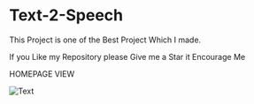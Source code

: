 # Text-2-Speech
This Project is one of the Best Project Which I made.

If you Like my Repository please Give me a Star it Encourage Me









HOMEPAGE VIEW



![Text](https://user-images.githubusercontent.com/90472080/182808648-3e9f7d0c-b8f7-4d7e-b5e0-6e2dcada9a1c.PNG)

